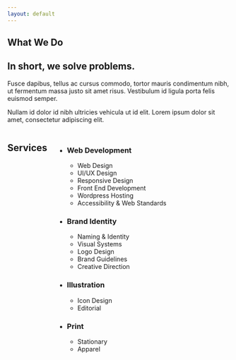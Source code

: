 ```yaml
---
layout: default
---
```


<section markdown="1"> 

<div aria-hidden="true" class="section-title" data-section-title="Services"></div>  

# What We Do  

## In short, we solve problems.

Fusce dapibus, tellus ac cursus commodo, tortor mauris condimentum nibh, ut fermentum massa justo sit amet risus. Vestibulum id ligula porta felis euismod semper.   

Nullam id dolor id nibh ultricies vehicula ut id elit. Lorem ipsum dolor sit amet, consectetur adipiscing elit.

<div class="columns columns-4" markdown="1">

## Services  
 
- ### Web&nbsp;Development  
	- Web Design  
	- UI/UX Design  
  - Responsive Design  
  - Front End Development  
  - Wordpress Hosting  
  - Accessibility & Web Standards
- ### Brand&nbsp;Identity  
  - Naming & Identity  
  - Visual Systems  
  - Logo Design  
  - Brand Guidelines  
  - Creative Direction 
- ### Illustration  
	- Icon Design  
	- Editorial  
- ### Print  
	- Stationary  
	- Apparel  

</div>
